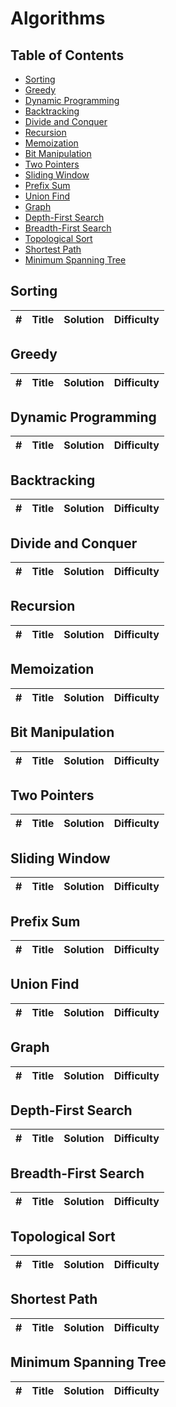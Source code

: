 # Algorithms

## Table of Contents

- [Sorting](#sorting)
- [Greedy](#greedy)
- [Dynamic Programming](#dynamic-programming)
- [Backtracking](#backtracking)
- [Divide and Conquer](#divide-and-conquer)
- [Recursion](#recursion)
- [Memoization](#memoization)
- [Bit Manipulation](#bit-manipulation)
- [Two Pointers](#two-pointers)
- [Sliding Window](#sliding-window)
- [Prefix Sum](#prefix-sum)
- [Union Find](#union-find)
- [Graph](#graph)
- [Depth-First Search](#depth-first-search)
- [Breadth-First Search](#breadth-first-search)
- [Topological Sort](#topological-sort)
- [Shortest Path](#shortest-path)
- [Minimum Spanning Tree](#minimum-spanning-tree)

## Sorting

| #   | Title | Solution | Difficulty |
| --- | ----- | -------- | ---------- |

## Greedy

| #   | Title | Solution | Difficulty |
| --- | ----- | -------- | ---------- |

## Dynamic Programming

| #   | Title | Solution | Difficulty |
| --- | ----- | -------- | ---------- |

## Backtracking

| #   | Title | Solution | Difficulty |
| --- | ----- | -------- | ---------- |

## Divide and Conquer

| #   | Title | Solution | Difficulty |
| --- | ----- | -------- | ---------- |

## Recursion

| #   | Title | Solution | Difficulty |
| --- | ----- | -------- | ---------- |

## Memoization

| #   | Title | Solution | Difficulty |
| --- | ----- | -------- | ---------- |

## Bit Manipulation

| #   | Title | Solution | Difficulty |
| --- | ----- | -------- | ---------- |

## Two Pointers

| #   | Title | Solution | Difficulty |
| --- | ----- | -------- | ---------- |

## Sliding Window

| #   | Title | Solution | Difficulty |
| --- | ----- | -------- | ---------- |

## Prefix Sum

| #   | Title | Solution | Difficulty |
| --- | ----- | -------- | ---------- |

## Union Find

| #   | Title | Solution | Difficulty |
| --- | ----- | -------- | ---------- |

## Graph

| #   | Title | Solution | Difficulty |
| --- | ----- | -------- | ---------- |

## Depth-First Search

| #   | Title | Solution | Difficulty |
| --- | ----- | -------- | ---------- |

## Breadth-First Search

| #   | Title | Solution | Difficulty |
| --- | ----- | -------- | ---------- |

## Topological Sort

| #   | Title | Solution | Difficulty |
| --- | ----- | -------- | ---------- |

## Shortest Path

| #   | Title | Solution | Difficulty |
| --- | ----- | -------- | ---------- |

## Minimum Spanning Tree

| #   | Title | Solution | Difficulty |
| --- | ----- | -------- | ---------- |
